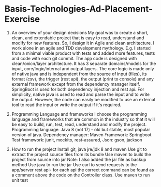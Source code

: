 # Basis-Technologies-Ad-Placement-Exercise

1) An overview of your design decisions
My goal was to create a short, clean, and extendable project that is easy to read, understand and modify for new features. So, I design it in Agile and clean architecture. 
I work alone in an agile and TDD development mythology. E.g. I started from a minimal viable product with tests and added more features, tests and code with each git commit. 
The app code is designed with clean/onion/layer architecture. It has 3 separate domains/models for the input, core/logic/internal and output layers. The core logic is made only of native java and is independent from the source of input (files), its format (csv), the trigger (rest api), the output (print to console) and any external framework except from the dependency manager itself. SpringBoot is used for both dependency injection and rest api. For simplicity, native java is used to read and parse the input and to write the output. However, the code can easily be modified to use an external tool to read the input or write the output if it's required.

2) Programming Language and frameworks
I choose the programming language and frameworks that are common in the industry so that it will be easy to build, run, test, read, understand and modify the project.
Programming language: Java 8 (not 17) - old but stable, most popular version of java.
Dependency manager: Maven 
Framework: Springboot
Test framework: junit, mockito, rest-assured, 
Json: gson, jackson

 
3) How to run the project
Install git, java jre/jdk 8 and maven
Use git to extract the project source files from its bundle
Use maven to build the project from source into jar
Note: I also added the jar file as backup method
Use java to run the jar
Use curl to send requests to the app/server rest api- for each api the correct command can be found as a comment above the code on the Controller class.
Use maven to run unit test
